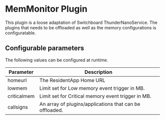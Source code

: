 # MemMonitor Plugin #

This plugin is a loose adaptation of Switchboard ThunderNanoService. The plugins that needs to be offloaded as well as the memory configurations is configuratable.

## Configurable parameters ##
The following values can be configured at runtime.

| Parameter | Description |
| --------- | ----------- | 
| homeurl | The ResidentApp Home URL |
| lowmem  | Limit set for Low memory event trigger in MB. |
| criticalmem | Limit set for Critical memory event trigger in MB. |
| callsigns | An array of plugins/applications that can be offloaded. |
